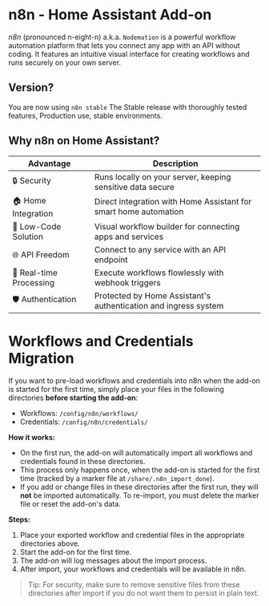 # n8n - Home Assistant Add-on

*n8n* (pronounced n-eight-n) a.k.a. `Nodemation` is a powerful workflow automation platform that lets you connect any app with an API without coding. It features an intuitive visual interface for creating workflows and runs securely on your own server.

## Version?

You are now using `n8n stable` The Stable release with thoroughly tested features, Production use, stable environments.

## Why n8n on Home Assistant?

| Advantage | Description |
|-----------|-------------|
| 🔒 Security | Runs locally on your server, keeping sensitive data secure |
| 🏠 Home Integration | Direct integration with Home Assistant for smart home automation |
| 🔌 Low-Code Solution | Visual workflow builder for connecting apps and services |
| 🌐 API Freedom | Connect to any service with an API endpoint |
| 🚀 Real-time Processing | Execute workflows flowlessly with webhook triggers |
| 🛡️ Authentication | Protected by Home Assistant's authentication and ingress system |


# Workflows and Credentials Migration

If you want to pre-load workflows and credentials into n8n when the add-on is started for the first time, simply place your files in the following directories **before starting the add-on**:

- Workflows: `/config/n8n/workflows/`
- Credentials: `/config/n8n/credentials/`

**How it works:**
- On the first run, the add-on will automatically import all workflows and credentials found in these directories.
- This process only happens once, when the add-on is started for the first time (tracked by a marker file at `/share/.n8n_import_done`).
- If you add or change files in these directories after the first run, they will **not** be imported automatically. To re-import, you must delete the marker file or reset the add-on's data.

**Steps:**
1. Place your exported workflow and credential files in the appropriate directories above.
2. Start the add-on for the first time.
3. The add-on will log messages about the import process.
4. After import, your workflows and credentials will be available in n8n.

> Tip: For security, make sure to remove sensitive files from these directories after import if you do not want them to persist in plain text.
